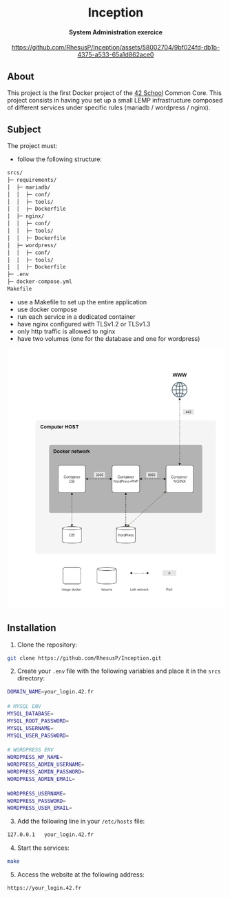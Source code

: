 <div align="center">

# Inception

#### System Administration exercice

https://github.com/RhesusP/Inception/assets/58002704/9bf024fd-db1b-4375-a533-65a1d862ace0

</div>

## About

This project is the first Docker project of the [42 School](https://42.fr/en/homepage/) Common Core. This project consists in having you set up a small LEMP infrastructure composed of different services under specific rules (mariadb / wordpress / nginx).

## Subject

The project must:
- follow the following structure:
```txt
srcs/
├─ requirements/
│  ├─ mariadb/
│  │  ├─ conf/
│  │  ├─ tools/
│  │  ├─ Dockerfile
│  ├─ nginx/
│  │  ├─ conf/
│  │  ├─ tools/
│  │  ├─ Dockerfile
│  ├─ wordpress/
│  │  ├─ conf/
│  │  ├─ tools/
│  │  ├─ Dockerfile
├─ .env
├─ docker-compose.yml
Makefile
```
- use a Makefile to set up the entire application
- use docker compose
- run each service in a dedicated container
- have nginx configured with TLSv1.2 or TLSv1.3
- only http traffic is allowed to nginx
- have two volumes (one for the database and one for wordpress)

<div align="center">
<img src="./doc/architecture.png">
</div>

## Installation

1. Clone the repository:
```bash
git clone https://github.com/RhesusP/Inception.git
```

2. Create your `.env` file with the following variables and place it in the `srcs` directory:
```bash
DOMAIN_NAME=your_login.42.fr

# MYSQL ENV
MYSQL_DATABASE=
MYSQL_ROOT_PASSWORD=
MYSQL_USERNAME=
MYSQL_USER_PASSWORD=

# WORDPRESS ENV
WORDPRESS_WP_NAME=
WORDPRESS_ADMIN_USERNAME=
WORDPRESS_ADMIN_PASSWORD=
WORDPRESS_ADMIN_EMAIL=

WORDPRESS_USERNAME=
WORDPRESS_PASSWORD=
WORDPRESS_USER_EMAIL=
```

3. Add the following line in your `/etc/hosts` file:
```txt
127.0.0.1	your_login.42.fr
```

4. Start the services:
```bash
make
```

5. Access the website at the following address:
```txt
https://your_login.42.fr
```
